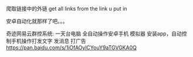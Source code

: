 爬取链接中的外链
get all links from the link u put in

安卓自动化就那样了吧。。。

奇迹网易云群控系统:
一天台电脑 全自动操作安卓手机 模拟器  安装app，自动控制手机操作打发文字 发消息 打广告
https://pan.baidu.com/s/1iOfAOylCYouY9aTGVGKA0Q

